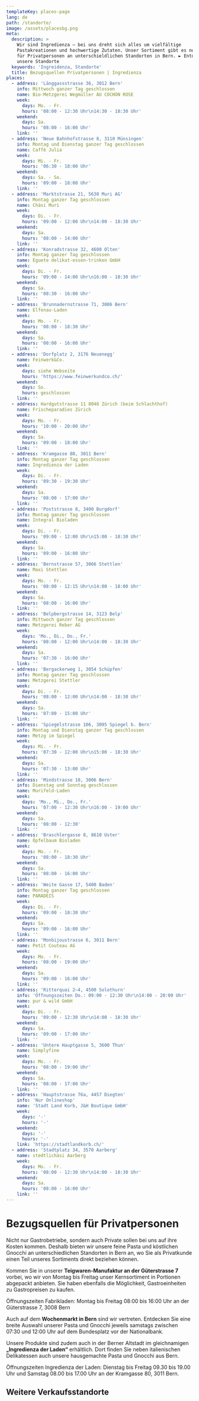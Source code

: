 ```yaml
---
templateKey: places-page
lang: de
path: /standorte/
image: /assets/placesbg.png
meta:
  description: >
    Wir sind Ingredienza – bei uns dreht sich alles um vielfältige
    Pastakreationen und hochwertige Zutaten. Unser Sortiment gibt es nun auch
    für Privatpersonen an unterschieldlichen Standorten in Bern. ► Entdecken Sie
    unsere Standorte
  keywords: 'Ingreidenza, Standorte'
  title: Bezugsquellen Privatpersonen | Ingredienza
places:
  - address: 'Länggassstrasse 36, 3012 Bern'
    info: Mittwoch ganzer Tag geschlossen
    name: Bio-Metzgerei Wegmüller AU COCHON ROSE
    week:
      days: Mo. - Fr.
      hours: '08:00 - 12:30 Uhr\n14:30 - 18:30 Uhr'
    weekend:
      days: Sa.
      hours: '08:00 - 16:00 Uhr'
    link: ''
  - address: 'Neue Bahnhofstrasse 8, 3110 Münsingen'
    info: Montag und Dienstag ganzer Tag geschlossen
    name: Caffè Julia
    week:
      days: Mi. - Fr.
      hours: '06:30 - 18:00 Uhr'
    weekend:
      days: Sa. - So.
      hours: '09:00 - 18:00 Uhr'
    link: ''
  - address: 'Marktstrasse 21, 5630 Muri AG'
    info: Montag ganzer Tag geschlossen
    name: Chäsi Muri
    week:
      days: Di. - Fr.
      hours: '09:00 - 12:00 Uhr\n14:00 - 18:30 Uhr'
    weekend:
      days: Sa.
      hours: '08:00 - 14:00 Uhr'
    link: ''
  - address: 'Konradstrasse 32, 4600 Olten'
    info: Montag ganzer Tag geschlossen
    name: Eguete delikat-essen-trinken GmbH
    week:
      days: Di. - Fr.
      hours: '09:00 - 14:00 Uhr\n16:00 - 18:30 Uhr'
    weekend:
      days: Sa.
      hours: '08:30 - 16:00 Uhr'
    link: ''
  - address: 'Brunnadernstrasse 71, 3006 Bern'
    name: Elfenau-Laden
    week:
      days: Mo. - Fr.
      hours: '08:00 - 18:30 Uhr'
    weekend:
      days: Sa.
      hours: '08:00 - 16:00 Uhr'
    link: ''
  - address: 'Dorfplatz 2, 3176 Neuenegg'
    name: Feinwerk&Co.
    week:
      days: siehe Webseite
      hours: 'https://www.feinwerkundco.ch/'
    weekend:
      days: So.
      hours: geschlossen
    link: ''
  - address: Hardgutstrasse 11 8048 Zürich (beim Schlachthof)
    name: Frischeparadies Zürich
    week:
      days: Mo. - Fr.
      hours: '10:00 - 20:00 Uhr'
    weekend:
      days: Sa.
      hours: '09:00 - 18:00 Uhr'
    link: ''
  - address: 'Kramgasse 80, 3011 Bern'
    info: Montag ganzer Tag geschlossen
    name: Ingredienza der Laden
    week:
      days: Di. - Fr.
      hours: '09:30 - 19:30 Uhr'
    weekend:
      days: Sa.
      hours: '08:00 - 17:00 Uhr'
    link: ''
  - address: 'Poststrasse 8, 3400 Burgdorf'
    info: Montag ganzer Tag geschlossen
    name: Integral Bioladen
    week:
      days: Di. - Fr.
      hours: '09:00 - 12:00 Uhr\n15:00 - 18:30 Uhr'
    weekend:
      days: Sa.
      hours: '09:00 - 16:00 Uhr'
    link: ''
  - address: 'Bernstrasse 57, 3066 Stettlen'
    name: Maxi Stettlen
    week:
      days: Mo. - Fr.
      hours: '08:00 - 12:15 Uhr\n14:00 - 18:00 Uhr'
    weekend:
      days: Sa.
      hours: '08:00 - 16:00 Uhr'
    link: ''
  - address: 'Belpbergstrasse 14, 3123 Belp'
    info: Mittwoch ganzer Tag geschlossen
    name: Metzgerei Reber AG
    week:
      days: 'Mo., Di., Do., Fr.'
      hours: '08:00 - 12:00 Uhr\n14:00 - 18:30 Uhr'
    weekend:
      days: Sa.
      hours: '07:30 - 16:00 Uhr'
    link: ''
  - address: 'Bergackerweg 1, 3054 Schüpfen'
    info: Montag ganzer Tag geschlossen
    name: Metzgerei Stettler
    week:
      days: Di. - Fr.
      hours: '08:00 - 12:00 Uhr\n14:00 - 18:30 Uhr'
    weekend:
      days: Sa.
      hours: '07:00 - 15:00 Uhr'
    link: ''
  - address: 'Spiegelstrasse 106, 3095 Spiegel b. Bern'
    info: Montag und Dienstag ganzer Tag geschlossen
    name: Metzg im Spiegel
    week:
      days: Mi. - Fr.
      hours: '07:30 - 12:00 Uhr\n15:00 - 18:30 Uhr'
    weekend:
      days: Sa.
      hours: '07:30 - 13:00 Uhr'
    link: ''
  - address: 'Mindstrasse 10, 3006 Bern'
    info: Dienstag und Sonntag geschlossen
    name: Murifeld-Laden
    week:
      days: 'Mo., Mi., Do., Fr.'
      hours: '07:00 - 12:30 Uhr\n16:00 - 19:00 Uhr'
    weekend:
      days: Sa.
      hours: '08:00 - 12:30'
    link: ''
  - address: 'Braschlergasse 8, 8610 Uster'
    name: Öpfelbaum Bioladen
    week:
      days: Mo. - Fr.
      hours: '08:00 - 18:30 Uhr'
    weekend:
      days: Sa.
      hours: '08:00 - 16:00 Uhr'
    link: ''
  - address: 'Weite Gasse 17, 5400 Baden'
    info: Montag ganzer Tag geschlossen
    name: PARADEIS
    week:
      days: Di. - Fr.
      hours: '09:00 - 18:30 Uhr'
    weekend:
      days: Sa.
      hours: '09:00 - 16:00 Uhr'
    link: ''
  - address: 'Monbijoustrasse 6, 3011 Bern'
    name: Petit Couteau AG
    week:
      days: Mo. - Fr.
      hours: '08:00 - 19:00 Uhr'
    weekend:
      days: Sa.
      hours: '09:00 - 16:00 Uhr'
    link: ''
  - address: 'Ritterquai 2–4, 4500 Solothurn'
    info: 'Öffnungszeiten Do.: 09:00 - 12:30 Uhr\n14:00 - 20:00 Uhr'
    name: pur & wild GmbH
    week:
      days: Di. - Fr.
      hours: '09:00 - 12:30 Uhr\n14:00 - 18:30 Uhr'
    weekend:
      days: Sa.
      hours: '09:00 - 17:00 Uhr'
    link: ''
  - address: 'Untere Hauptgasse 5, 3600 Thun'
    name: Simplyfine
    week:
      days: Mo. - Fr.
      hours: '08:00 - 19:00 Uhr'
    weekend:
      days: Sa.
      hours: '08:00 - 17:00 Uhr'
    link: ''
  - address: 'Hauptstrasse 76a, 4457 Diegten'
    info: 'Nur Onlineshop'
    name: 'Stadt Land Korb, J&H Boutique GmbH'
    week:
      days: '-'
      hours: '-'
    weekend:
      days: '-'
      hours: '-'
    link: 'https://stadtlandkorb.ch/'
  - address: 'Stadtplatz 34, 3570 Aarberg'
    name: stedtlichäsi Aarberg
    week:
      days: Mo. - Fr.
      hours: '08:00 - 12:30 Uhr\n14:00 - 18:30 Uhr'
    weekend:
      days: Sa.
      hours: '08:00 - 16:00 Uhr'
    link: ''
---
```

# Bezugs&shy;quellen für Privat&shy;personen

Nicht nur Gastrobetriebe, sondern auch Private sollen bei uns auf ihre Kosten
kommen. Deshalb bieten wir unsere feine Pasta und köstlichen Gnocchi an
unterschiedlichen Standorten in Bern an, wo Sie als Privatkunde einen Teil
unseres Sortiments direkt beziehen können.

Kommen Sie in unserer **Teigwaren-Manufaktur an der Güterstrasse 7** vorbei, wo wir
von Montag bis Freitag unser Kernsortiment in Portionen abgepackt anbieten. Sie
haben ebenfalls die Möglichkeit, Gastroeinheiten zu Gastropreisen zu kaufen.

Öffnungszeiten Fabrikladen: Montag bis Freitag 08:00 bis 16:00 Uhr
an der Güterstrasse 7, 3008 Bern

Auch auf dem **Wochenmarkt in Bern** sind wir vertreten. Entdecken Sie eine breite
Auswahl unserer Pasta und Gnocchi jeweils samstags zwischen 07:30 und 12:00 Uhr
auf dem Bundesplatz vor der Nationalbank.

Unsere Produkte sind zudem auch in der Berner Altstadt im gleichnamigen
**„Ingredienza der Laden“** erhältlich. Dort finden Sie neben italienischen
Delikatessen auch unsere hausgemachte Pasta und Gnocchi aus Bern.

Öffnungszeiten Ingredienza der Laden: Dienstag bis Freitag 09.30 bis 19.00 Uhr
und Samstag 08.00 bis 17.00 Uhr an der Kramgasse 80, 3011 Bern.

## Weitere Verkaufs&shy;standorte
